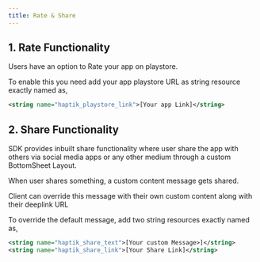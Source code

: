 ```yaml
---
title: Rate & Share
---
```



## 1. Rate Functionality

Users have an option to Rate your app on playstore.

To enable this you need add your app playstore URL as string resource exactly named as,

```xml
<string name="haptik_playstore_link">[Your app Link]</string>
```

## 2. Share Functionality

SDK provides inbuilt share functionality where user share the app with others via social media apps or any other medium through a custom BottomSheet Layout.

When user shares something, a custom content message gets shared.

Client can override this message with their own custom content along with their deeplink URL

To override the default message, add two string resources exactly named as,

```xml
<string name="haptik_share_text">[Your custom Message>]</string>
<string name="haptik_share_link">[Your Share Link]</string>
```
